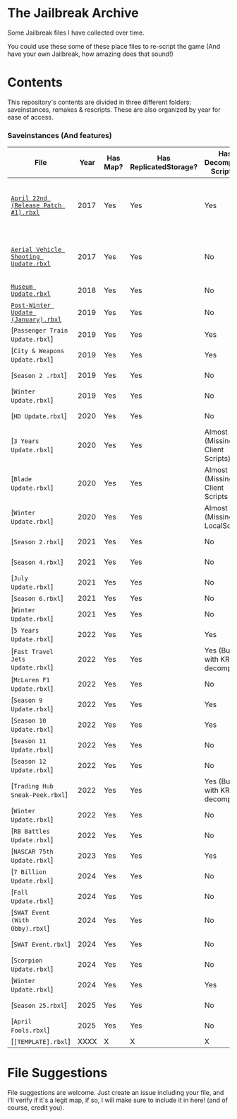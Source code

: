 # **The Jailbreak Archive**
Some Jailbreak files I have collected over time.

You could use these some of these place files to re-script the game (And have your own Jailbreak, how amazing does that sound!)

# **Contents**

This repository's contents are divided in three different folders: saveinstances, remakes & rescripts. These are also organized by year for ease of access.

### **Saveinstances (And features)**

| File                                    | Year          | Has Map? | Has ReplicatedStorage?   | Has Decompiled Scripts?      | Notes                                                  | Credits |
| --------------------------------------- | ------------- | -------- | ------------------------ | ---------------------------- | ------------------------------------------------------ | ------- |
| [`April 22nd (Release Patch #1).rbxl`](https://github.com/Syngio/JailbreakArchive/raw/refs/heads/main/saveinstances/2017/April%2022nd%20(Release%20Patch%20%231).rbxl)      | 2017          |  Yes     | Yes                    | Yes                        | Some stuff are on a folder named "game" on Workspace   | Saved by unknown |
| [`Aerial Vehicle Shooting Update.rbxl`](https://github.com/Syngio/JailbreakArchive/raw/refs/heads/main/saveinstances/2017/Aerial%20Vehicle%20Shooting%20Update.rbxl)     | 2017          |  Yes     | Yes                    | No                         | N/A                                                    | Fixed by @fged, originally had broken meshes, saved by unknown. |
| [`Museum Update.rbxl`](https://github.com/Syngio/JailbreakArchive/raw/refs/heads/main/saveinstances/2018/Museum%20Update.rbxl)                      | 2018          |  Yes     | Yes                    | No                         | N/A                                                    | Saved by unknown |
| [`Post-Winter Update (January).rbxl`](https://github.com/Syngio/JailbreakArchive/raw/refs/heads/main/saveinstances/2019/Post-Winter%20Update%20(Jan%202019).rbxl)      | 2019          |  Yes     | Yes                    | No                         | N/A                                                    | Saved by unknown |
| [`Passenger Train Update.rbxl`]             | 2019          |  Yes     | Yes                    | Yes                        | N/A                                                    | Saved by unknown |
| [`City & Weapons Update.rbxl`]             | 2019          |  Yes     | Yes                    | Yes                        | N/A                                                    | Saved by unknown |
| [`Season 2 .rbxl`]                          | 2019          |  Yes     | Yes                    | No                         | N/A                                                    | Saved by unknown |
| [`Winter Update.rbxl`]                      | 2019          |  Yes     | Yes                    | No                         | N/A                                                    | Saved by unknown |
| [`HD Update.rbxl`]                          | 2020          |  Yes     | Yes                    | No                         | N/A                                                    | Saved by unknown |
| [`3 Years Update.rbxl`]                     | 2020          |  Yes     | Yes                    | Almost (Missing Client Scripts) | N/A                                               | Saved by unknown |
| [`Blade Update.rbxl`]                       | 2020          |  Yes     | Yes                    | Almost (Missing Client Scripts | N/A                                                | Saved by unknown |
| [`Winter Update.rbxl`]                      | 2020          |  Yes     | Yes                    | Almost (Missing LocalScript) | N/A                                                  | Saved by unknown |
| [`Season 2.rbxl`]                           | 2021          |  Yes     | Yes                    | No                         | N/A                                                    | Saved by unknown |
| [`Season 4.rbxl`]                           | 2021          |  Yes     | Yes                    | No                         | N/A                                                    | Saved by unknown |
| [`July Update.rbxl`]                        | 2021          |  Yes     | Yes                    | No                         | N/A                                                    | Saved by unknown |
| [`Season 6.rbxl`]                           | 2021          |  Yes     | Yes                    | No                         | N/A                                                    | Saved by Hazel |
| [`Winter Update.rbxl`]                      | 2021          |  Yes     | Yes                    | No                         | N/A                                                    | Saved by Hazel |
| [`5 Years Update.rbxl`]                     | 2022          |  Yes     | Yes                    | Yes                        | N/A                                                    | Saved by JayBLeaks |
| [`Fast Travel Jets Update.rbxl`]            | 2022          |  Yes     | Yes                    | Yes (But with KRNL decompiler) | N/A                                                | Saved by @Syngio |
| [`McLaren F1 Update.rbxl`]                  | 2022          |  Yes     | Yes                    | No                         | N/A                                                    | Saved by unknown |
| [`Season 9 Update.rbxl`]                    | 2022          |  Yes     | Yes                    | Yes                        | N/A                                                    | Saved by @JayBLeaks |
| [`Season 10 Update.rbxl`]                   | 2022          |  Yes     | Yes                    | Yes                        | N/A                                                    | Saved by @JayBLeaks |
| [`Season 11 Update.rbxl`]                   | 2022          |  Yes     | Yes                    | No                         | N/A                                                    | Saved by unknown |
| [`Season 12 Update.rbxl`]                   | 2022          |  Yes     | Yes                    | No                         | N/A                                                    | Saved by @JayBLeaks |
| [`Trading Hub Sneak-Peek.rbxl`]             | 2022          |  Yes     | Yes                    | Yes (But with KRNL decompiler) | N/A                                                | Saved by @Syngio |
| [`Winter Update.rbxl`]                      | 2022          |  Yes     | Yes                    | No                         | N/A                                                    | Saved by @Hazel |
| [`RB Battles Update.rbxl`]                  | 2022          |  Yes     | Yes                    | No                         | N/A                                                    | Saved by unknown |
| [`NASCAR 75th Update.rbxl`]                 | 2023          |  Yes     | Yes                    | Yes                        | N/A                                                    | Saved by @SubscribeToRC |
| [`7 Billion Update.rbxl`]                   | 2024          |  Yes     | Yes                    | No                         | N/A                                                    | Saved by @lovrewe |
| [`Fall Update.rbxl`]                        | 2024          |  Yes     | Yes                    | No                         | N/A                                                    | Saved by @lovrewe |
| [`SWAT Event (With Obby).rbxl`]             | 2024          |  Yes     | Yes                    | No                         | N/A                                                    | Saved by @lovrewe |
| [`SWAT Event.rbxl`]                         | 2024          |  Yes     | Yes                    | No                         | N/A                                                    | Saved by @lovrewe |
| [`Scorpion Update.rbxl`]                    | 2024          |  Yes     | Yes                    | No                         | N/A                                                    | Saved by @lovrewe |
| [`Winter Update.rbxl`]                      | 2024          |  Yes     | Yes                    | Yes                        | N/A                                                    | Saved by @lovrewe |
| [`Season 25.rbxl`]                          | 2025          |  Yes     | Yes                    | No                         | N/A                                                    | Saved by @lovrewe |
| [`April Fools.rbxl`]                        | 2025          |  Yes     | Yes                    | No                         | N/A                                                    | Saved by @lovrewe |
| [`[TEMPLATE].rbxl`]                         | XXXX          |  X       | X                      | X          |          |         |

# **File Suggestions**
File suggestions are welcome. Just create an issue including your file, and I'll verify if it's a legit map, if so, I will make sure to include it in here! (and of course, credit you).
